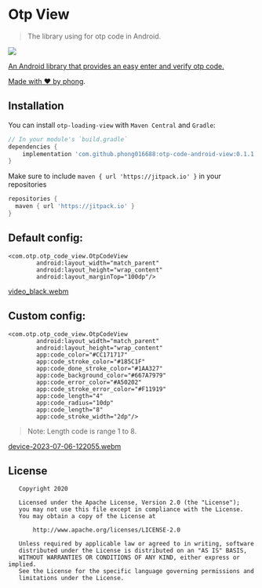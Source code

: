 # Otp View

> The library using for otp code in Android. 

<a href="https://github.com/ericktijerou/koleton/actions"><img src="https://github.com/ericktijerou/koleton/workflows/Build%20and%20test/badge.svg"/>  

An Android library that provides an easy enter and verify otp code. 

Made with ❤ by [phong](https://github.com/phong016688). 

## Installation
You can install `otp-loading-view` with `Maven Central` and `Gradle`:

```gradle
// In your module's `build.gradle`
dependencies {
    implementation 'com.github.phong016688:otp-code-android-view:0.1.1'
}
```

Make sure to include `maven { url 'https://jitpack.io' }` in your repositories
```gradle
repositories {
  maven { url 'https://jitpack.io' }
}
```


## Default config: 
```
<com.otp.otp_code_view.OtpCodeView
        android:layout_width="match_parent"
        android:layout_height="wrap_content"
        android:layout_marginTop="100dp"/>
```

[video_black.webm](https://github.com/phong016688/otp-code-android-view/assets/37899092/1c8138a9-35c7-4a12-940c-9a8af6c2f409)  

## Custom config: 
```
<com.otp.otp_code_view.OtpCodeView
        android:layout_width="match_parent"
        android:layout_height="wrap_content"
        app:code_color="#CC171717"
        app:code_stroke_color="#185C1F"
        app:code_done_stroke_color="#1AA327"
        app:code_background_color="#667A7979"
        app:code_error_color="#A50202"
        app:code_stroke_error_color="#F11919"
        app:code_length="4"
        app:code_radius="10dp"
        app:code_length="8"
        app:code_stroke_width="2dp"/>
```
> Note: Length code is range 1 to 8. 

[device-2023-07-06-122055.webm](https://github.com/phong016688/otp-code-android-view/assets/37899092/2f395053-dbfe-4cab-b85f-351a395c70ab)

   
## License

       Copyright 2020

       Licensed under the Apache License, Version 2.0 (the "License");
       you may not use this file except in compliance with the License.
       You may obtain a copy of the License at

           http://www.apache.org/licenses/LICENSE-2.0

       Unless required by applicable law or agreed to in writing, software
       distributed under the License is distributed on an "AS IS" BASIS,
       WITHOUT WARRANTIES OR CONDITIONS OF ANY KIND, either express or implied.
       See the License for the specific language governing permissions and
       limitations under the License.
